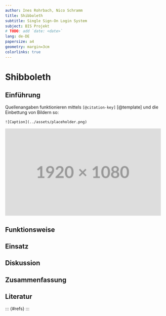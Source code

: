 ```yaml
---
author: Ines Rohrbach, Nico Schramm
title: Shibboleth
subtitle: Single Sign-On Login System
subject: BIS Projekt
# TODO: add `date: <date>`
lang: de-DE
papersize: a4
geometry: margin=3cm
colorlinks: true
---
```


# Shibboleth

## Einführung

Quellenangaben funktionieren mittels `[@citation-key]` [@template]
und die Einbettung von Bildern so:

```
![Caption](../assets/placeholder.png)
```

![Caption](../assets/placeholder.png)

## Funktionsweise

## Einsatz

## Diskussion

## Zusammenfassung

## Literatur

::: {#refs}
:::
